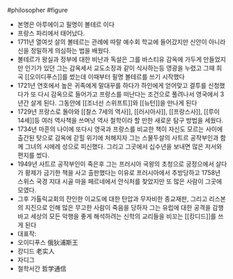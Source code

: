 #philosopher #figure
- 본명은 아루에이고 필명이 볼테르 이다
- 프랑스 파리에서 태어났다.
- 1711년 열여섯 살의 볼테르는 관례에 따랄 예수회 학교에 들어갔지만 신안이 아니라 신을 정밀하게 의심하는 법을 배웠다.
- 볼테르가 왕실과 정부에 대한 비난과 독설은 그를 바스티유 감옥에 가두게 만들었지만 인기가 있던 그는 감옥세서 교도소장과 같이 식사하는등 영광을 누렸고 그때 희곡 [[오이디푸스]]를 썼는데 이때부터 필명 볼테르를 쓰기 시작했다
- 1721년 연호에서 높은 귀족에게 말대꾸를 하다가 하인에게 얻어맞고 결투를 신청했다가 또 다시 감옥으로 들어가고 프랑스를 떠난다는 조건으로 풀려나서 영국에서 3년간 살게 된다. 그동안에 [[조너선 스위프트]]와 [[뉴턴]]을 만나게 된다
- 1729년 프랑스로 돌아와 [[찰스 7세의 역사]], [[러시아사]], [[프랑스사]], [[루이 14세]]등 여러 역사책을 쓰며넛 역사 철학이라 할 만한 새로운 탐구 방법을 세웠다.
- 1734년 마흔의 나이에 또다시 영국과 프랑스를 비교한 책이 자신도 모르는 사이에 출간된 탓으로 감옥에 갇힐 위기에 처해지자 그는 스물두살의 사트르 공작부인과 함께 그녀의 시에레 성으로 피신했다. 그리고 그곳에서 십수년을 보내면 많은 저서와 편지를 썼다.
- 1949년 사트르 공작부인이 죽은후 그는 프러시아 국왕의 초청으로 궁정으에서 살다가 황제가 금기한 책을 사고 출판했다는 이유로 프러시아에서 추방당하고 1758년 스위스 국경 지대 시골 마을 페르네에서 안식처를 찾았지만 또 많은 사람이 그곳에 모였다.
- 그후 가톨릭교회의 잔인한 이교도에 대한 탄압과 무자비한 종교재판, 그리고 리스본의 지진으로 인해 많은 무고한 사람이 죽음을 당하자 그는 유럽에 대한 공격을 감행바고 세상의 모든 악행을 좋게 해석하려는 신학의 교리들을 비꼬는 [[캉디드]]를 쓰게 된다
- 대표작:
- 오이디푸스 俄狄浦斯王
- 캉디드 老实人
- 자디그
- 철학서간 哲学通信
